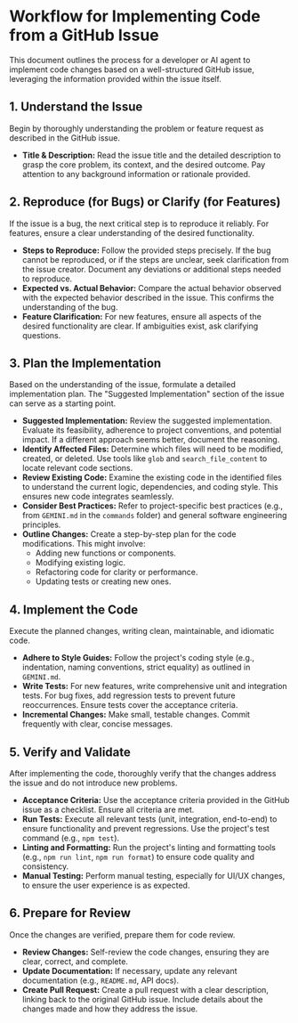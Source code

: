 # Workflow for Implementing Code from a GitHub Issue

This document outlines the process for a developer or AI agent to implement code changes based on a well-structured GitHub issue, leveraging the information provided within the issue itself.

## 1. Understand the Issue

Begin by thoroughly understanding the problem or feature request as described in the GitHub issue.

-   **Title & Description:** Read the issue title and the detailed description to grasp the core problem, its context, and the desired outcome. Pay attention to any background information or rationale provided.

## 2. Reproduce (for Bugs) or Clarify (for Features)

If the issue is a bug, the next critical step is to reproduce it reliably. For features, ensure a clear understanding of the desired functionality.

-   **Steps to Reproduce:** Follow the provided steps precisely. If the bug cannot be reproduced, or if the steps are unclear, seek clarification from the issue creator. Document any deviations or additional steps needed to reproduce.
-   **Expected vs. Actual Behavior:** Compare the actual behavior observed with the expected behavior described in the issue. This confirms the understanding of the bug.
-   **Feature Clarification:** For new features, ensure all aspects of the desired functionality are clear. If ambiguities exist, ask clarifying questions.

## 3. Plan the Implementation

Based on the understanding of the issue, formulate a detailed implementation plan. The "Suggested Implementation" section of the issue can serve as a starting point.

-   **Suggested Implementation:** Review the suggested implementation. Evaluate its feasibility, adherence to project conventions, and potential impact. If a different approach seems better, document the reasoning.
-   **Identify Affected Files:** Determine which files will need to be modified, created, or deleted. Use tools like `glob` and `search_file_content` to locate relevant code sections.
-   **Review Existing Code:** Examine the existing code in the identified files to understand the current logic, dependencies, and coding style. This ensures new code integrates seamlessly.
-   **Consider Best Practices:** Refer to project-specific best practices (e.g., from `GEMINI.md` in the `commands` folder) and general software engineering principles.
-   **Outline Changes:** Create a step-by-step plan for the code modifications. This might involve:
    *   Adding new functions or components.
    *   Modifying existing logic.
    *   Refactoring code for clarity or performance.
    *   Updating tests or creating new ones.

## 4. Implement the Code

Execute the planned changes, writing clean, maintainable, and idiomatic code.

-   **Adhere to Style Guides:** Follow the project's coding style (e.g., indentation, naming conventions, strict equality) as outlined in `GEMINI.md`.
-   **Write Tests:** For new features, write comprehensive unit and integration tests. For bug fixes, add regression tests to prevent future reoccurrences. Ensure tests cover the acceptance criteria.
-   **Incremental Changes:** Make small, testable changes. Commit frequently with clear, concise messages.

## 5. Verify and Validate

After implementing the code, thoroughly verify that the changes address the issue and do not introduce new problems.

-   **Acceptance Criteria:** Use the acceptance criteria provided in the GitHub issue as a checklist. Ensure all criteria are met.
-   **Run Tests:** Execute all relevant tests (unit, integration, end-to-end) to ensure functionality and prevent regressions. Use the project's test command (e.g., `npm test`).
-   **Linting and Formatting:** Run the project's linting and formatting tools (e.g., `npm run lint`, `npm run format`) to ensure code quality and consistency.
-   **Manual Testing:** Perform manual testing, especially for UI/UX changes, to ensure the user experience is as expected.

## 6. Prepare for Review

Once the changes are verified, prepare them for code review.

-   **Review Changes:** Self-review the code changes, ensuring they are clear, correct, and complete.
-   **Update Documentation:** If necessary, update any relevant documentation (e.g., `README.md`, API docs).
-   **Create Pull Request:** Create a pull request with a clear description, linking back to the original GitHub issue. Include details about the changes made and how they address the issue.